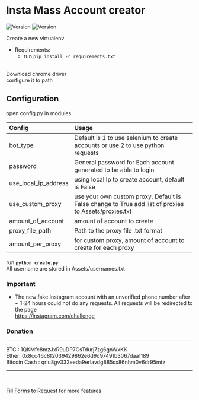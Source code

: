 # Insta Mass Account creator
![Version](https://img.shields.io/badge/version-1.1.0-brightgreen.svg?style=flat-square)
![Version](https://img.shields.io/badge/release-beta-green.svg?style=flat-square)

Create a new virtualenv

- Requirements:<br>
  - run `pip install -r requirements.txt`
<br>
Download chrome driver<br> 
configure it to path<br> 



## Configuration
open config.py in modules

| Config | Usage |
| :---         |  :---     |
| bot_type| Default is 1 to use selenium to create accounts or use 2 to use python requests|
| password | General password for Each account generated to be able to login |
| use_local_ip_address | using local Ip to create account, default is False  |
| use_custom_proxy | use your own custom proxy, Default is False change to True add list of proxies to Assets/proxies.txt |
| amount_of_account | amount of account to create |  
| proxy_file_path | Path to the proxy file .txt format |
| amount_per_proxy| for custom proxy, amount of account to create for each proxy |


run <strong>`python create.py`</strong>
<br>
All username are stored in Assets/usernames.txt

### Important
-  The new fake Instagram account with an unverified phone number after ~ 1-24 hours could not do any requests. All requests will be redirected to the page           
<a href="https://instagram.com/challenge">https://instagram.com/challenge</a>

### Donation
<hr>
BTC : 1QKMfc8mzJxR9uDP7CsTdurj7zg6gnWxKK
<br>
Ether: 0x8cc46c8f2039429862e6d9d97491b3067daa1189 
<br>
Bitcoin Cash : qrlu8gv332eeda9erlavdg885sx86nhm0v6dr95mtz
<hr>
<br>

Fill <a href="https://goo.gl/forms/ZgL8r2DjuaM7xl9R2">Forms</a> to Request for more features



